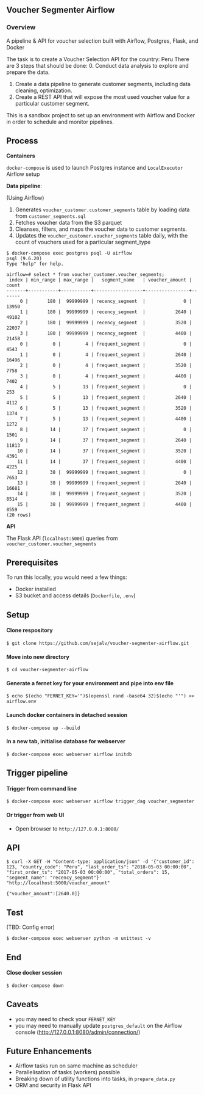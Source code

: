 ## Voucher Segmenter Airflow

### Overview

A pipeline & API for voucher selection built with Airflow, Postgres, Flask, and Docker

The task is to create a Voucher Selection API for the country: Peru
There are 3 steps that should be done:
0. Conduct data analysis to explore and prepare the data.
1. Create a data pipeline to generate customer segments, including data cleaning, optimization.
2. Create a REST API that will expose the most used voucher value for a particular customer
segment.

This is a sandbox project to set up an environment with Airflow and Docker in order to schedule and monitor pipelines.

## Process

**Containers**

`docker-compose` is used to launch Postgres instance and `LocalExecutor` Airflow setup

**Data pipeline**:

(Using Airflow)

1. Generates `voucher_customer.customer_segments` table by loading data from `customer_segments.sql`
2. Fetches voucher data from the S3 parquet
3. Cleanses, filters, and maps the voucher data to customer segments.
4. Updates the `voucher_customer.voucher_segments` table daily, with the count of vouchers used for a particular segment_type

```
$ docker-compose exec postgres psql -U airflow
psql (9.6.20)
Type "help" for help.

airflow=# select * from voucher_customer.voucher_segments;
 index | min_range | max_range |   segment_name   | voucher_amount | count 
-------+-----------+-----------+------------------+----------------+-------
     0 |       180 |  99999999 | recency_segment  |              0 | 13950
     1 |       180 |  99999999 | recency_segment  |           2640 | 49102
     2 |       180 |  99999999 | recency_segment  |           3520 | 22037
     3 |       180 |  99999999 | recency_segment  |           4400 | 21458
     0 |         0 |         4 | frequent_segment |              0 |  4543
     1 |         0 |         4 | frequent_segment |           2640 | 16496
     2 |         0 |         4 | frequent_segment |           3520 |  7758
     3 |         0 |         4 | frequent_segment |           4400 |  7402
     4 |         5 |        13 | frequent_segment |              0 |   253
     5 |         5 |        13 | frequent_segment |           2640 |  4112
     6 |         5 |        13 | frequent_segment |           3520 |  1374
     7 |         5 |        13 | frequent_segment |           4400 |  1272
     8 |        14 |        37 | frequent_segment |              0 |  1501
     9 |        14 |        37 | frequent_segment |           2640 | 11813
    10 |        14 |        37 | frequent_segment |           3520 |  4391
    11 |        14 |        37 | frequent_segment |           4400 |  4225
    12 |        38 |  99999999 | frequent_segment |              0 |  7653
    13 |        38 |  99999999 | frequent_segment |           2640 | 16681
    14 |        38 |  99999999 | frequent_segment |           3520 |  8514
    15 |        38 |  99999999 | frequent_segment |           4400 |  8559
(20 rows)

```

**API**

The Flask API (`localhost:5000`) queries from `voucher_customer.voucher_segments`



## Prerequisites
To run this locally, you would need a few things:
* Docker installed
* S3 bucket and access details (`Dockerfile`, `.env`)

## Setup

#### Clone respository
```
$ git clone https://github.com/sejalv/voucher-segmenter-airflow.git
```

#### Move into new directory
```
$ cd voucher-segmenter-airflow
```

#### Generate a fernet key for your environment and pipe into env file
```
$ echo $(echo "FERNET_KEY='")$(openssl rand -base64 32)$(echo "'") >> airflow.env
```

#### Launch docker containers in detached session
```
$ docker-compose up --build
```

#### In a new tab, initialise database for webserver
```
$ docker-compose exec webserver airflow initdb
```

## Trigger pipeline
#### Trigger from command line
```
$ docker-compose exec webserver airflow trigger_dag voucher_segmenter
```
#### Or trigger from web UI
* Open browser to `http://127.0.0.1:8080/`

## API
```
$ curl -X GET -H "Content-type: application/json" -d '{"customer_id": 123, "country_code": "Peru", "last_order_ts": "2018-05-03 00:00:00", "first_order_ts": "2017-05-03 00:00:00", "total_orders": 15, "segment_name": "recency_segment"}' "http://localhost:5000/voucher_amount"

{"voucher_amount":[2640.0]}
```
## Test

(TBD: Config error)
```
$ docker-compose exec webserver python -m unittest -v
```

## End
#### Close docker session
```
$ docker-compose down
```

## Caveats

* you may need to check your `FERNET_KEY`
* you may need to manually update `postgres_default` on the Airflow console
(http://127.0.0.1:8080/admin/connection/)

## Future Enhancements
* Airflow tasks run on same machine as scheduler
* Parallelisation of tasks (workers) possible
* Breaking down of utility functions into tasks, in `prepare_data.py`
* ORM and security in Flask API

